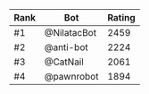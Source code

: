 Rank|Bot|Rating
---|---|---
#1|@NilatacBot|2459
#2|@anti-bot|2224
#3|@CatNail|2061
#4|@pawnrobot|1894
